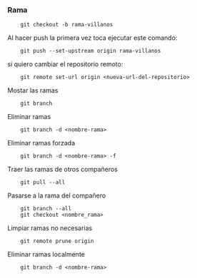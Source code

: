 ### Rama
```
    git checkout -b rama-villanos
```
Al hacer push la primera vez toca ejecutar este comando:
```
    git push --set-upstream origin rama-villanos
```

si quiero cambiar el repositorio remoto:
```
    git remote set-url origin <nueva-url-del-repositorio>

```

Mostar las ramas 
```
    git branch
```

Eliminar ramas 
```
    git branch -d <nombre-rama> 
```

Eliminar ramas forzada
```
    git branch -d <nombre-rama> -f
```    

Traer las ramas de otros compañeros
```
    git pull --all 
``` 
Pasarse a la rama del compañero
```
    git branch --all 
    git checkout <nombre_rama>
``` 

Limpiar ramas no necesarias
```
    git remote prune origin
```
Eliminar ramas localmente
```
    git branch -d <nombre-rama> 
```

